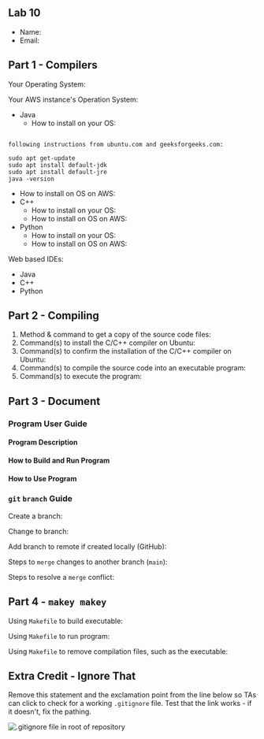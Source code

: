 ## Lab 10

- Name:
- Email:

## Part 1 - Compilers

Your Operating System:

Your AWS instance's Operation System:

- Java
   - How to install on your OS:
```

following instructions from ubuntu.com and geeksforgeeks.com:

sudo apt get-update	
sudo apt install default-jdk
sudo apt install default-jre
java -version
```
   - How to install on OS on AWS: 
- C++
   - How to install on your OS:
   - How to install on OS on AWS: 
- Python
   - How to install on your OS:
   - How to install on OS on AWS: 

Web based IDEs: 

- Java
- C++
- Python

## Part 2 - Compiling

1. Method & command to get a copy of the source code files:
2. Command(s) to install the C/C++ compiler on Ubuntu:
3. Command(s) to confirm the installation of the C/C++ compiler on Ubuntu:
4. Command(s) to compile the source code into an executable program:
5. Command(s) to execute the program:

## Part 3 - Document

### Program User Guide

#### Program Description

#### How to Build and Run Program

#### How to Use Program

### `git` `branch` Guide

Create a branch:

Change to branch:

Add branch to remote if created locally (GitHub):

Steps to `merge` changes to another branch (`main`):

Steps to resolve a `merge` conflict: 

## Part 4 - `makey makey`

Using `Makefile` to build executable:

Using `Makefile` to run program:

Using `Makefile` to remove compilation files, such as the executable: 

## Extra Credit - Ignore That

Remove this statement and the exclamation point from the line below so TAs can click to check for a working `.gitignore` file.  Test that the link works - if it doesn't, fix the pathing.

![`.gitignore` file in root of repository](../.gitignore)

